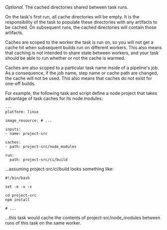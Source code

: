 *Optional.* The cached directories shared between task runs.

On the task's first run, all cache directories will be empty. It is the responsibility of the task to populate these directories with any artifacts to be cached. On subsequent runs, the cached directories will contain those artifacts.

Caches are scoped to the worker the task is run on, so you will not get a cache hit when subsequent builds run on different workers. This also means that caching is not intended to share state between workers, and your task should be able to run whether or not the cache is warmed.

Caches are also scoped to a particular task name inside of a pipeline's job. As a consequence, if the job name, step name or cache path are changed, the cache will not be used. This also means that caches do not exist for one-off builds.

For example, the following task and script define a node project that takes advantage of task caches for its node modules:

	---
	platform: linux
	
	image_resource: # ...
	
	inputs:
	- name: project-src
	
	caches:
	- path: project-src/node_modules
	
	run:
	  path: project-src/ci/build
	
...assuming project-src/ci/build looks something like:

	#!/bin/bash
	
	set -e -u -x
	
	cd project-src
	npm install
	
	# ...

...this task would cache the contents of project-src/node_modules between runs of this task on the same worker.